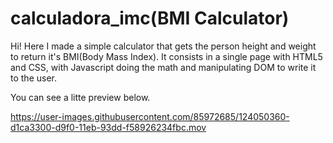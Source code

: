 # calculadora_imc(BMI Calculator)
Hi!
Here I made a simple calculator that gets the person height and weight to return it's BMI(Body Mass Index).
It consists in a single page with HTML5 and CSS, with Javascript doing the math and manipulating DOM to write it to the user.

You can see a litte preview below.

https://user-images.githubusercontent.com/85972685/124050360-d1ca3300-d9f0-11eb-93dd-f58926234fbc.mov

